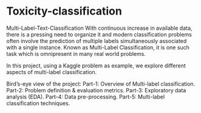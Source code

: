 # Toxicity-classification
Multi-Label-Text-Classification
With continuous increase in available data, there is a pressing need to organize it and modern classification problems often involve the prediction of multiple labels simultaneously associated with a single instance. Known as Multi-Label Classification, it is one such task which is omnipresent in many real world problems.

In this project, using a Kaggle problem as example, we explore different aspects of multi-label classification.

Bird’s-eye view of the project:
Part-1: Overview of Multi-label classification.
Part-2: Problem definition & evaluation metrics.
Part-3: Exploratory data analysis (EDA).
Part-4: Data pre-processing.
Part-5: Multi-label classification techniques.
